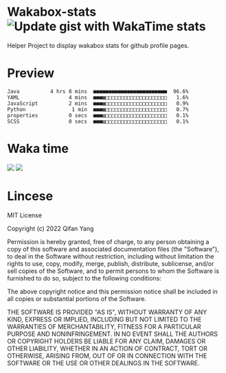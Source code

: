  # Wakabox-stats ![Update gist with WakaTime stats](https://github.com/underwindfall/wakabox-stats/workflows/Update%20gist%20with%20WakaTime%20stats/badge.svg)

  Helper Project to display wakabox stats for github profile pages. 
 # Preview 
  
  ```  
 Java          4 hrs 8 mins  ■■■■■■■■■■■■■■■■■■■■■■■■  96.6%
YAML                4 mins  ■■■▦□□□□□□□□□□□□□□□□□□□□   1.6%
JavaScript          2 mins  ■■■▦□□□□□□□□□□□□□□□□□□□□   0.9%
Python               1 min  ■■■▦□□□□□□□□□□□□□□□□□□□□   0.7%
properties          0 secs  ■■■▥□□□□□□□□□□□□□□□□□□□□   0.1%
SCSS                0 secs  ■■■▥□□□□□□□□□□□□□□□□□□□□   0.1% 
 ``` 
  
 
 
  
  # Waka time 

  ![](https://wakatime.com/share/@underwindfall/04fb31b6-0c1f-434d-b3a5-ac5e62f5364c.svg)
  ![](https://wakatime.com/share/@underwindfall/3d98f640-5c0f-4faf-b8df-1c48dec045b2.svg)
  
  # Lincese 

  MIT License

  Copyright (c) 2022 Qifan Yang
  
  Permission is hereby granted, free of charge, to any person obtaining a copy
  of this software and associated documentation files (the "Software"), to deal
  in the Software without restriction, including without limitation the rights
  to use, copy, modify, merge, publish, distribute, sublicense, and/or sell
  copies of the Software, and to permit persons to whom the Software is
  furnished to do so, subject to the following conditions:
  
  The above copyright notice and this permission notice shall be included in all
  copies or substantial portions of the Software.
  
  THE SOFTWARE IS PROVIDED "AS IS", WITHOUT WARRANTY OF ANY KIND, EXPRESS OR
  IMPLIED, INCLUDING BUT NOT LIMITED TO THE WARRANTIES OF MERCHANTABILITY,
  FITNESS FOR A PARTICULAR PURPOSE AND NONINFRINGEMENT. IN NO EVENT SHALL THE
  AUTHORS OR COPYRIGHT HOLDERS BE LIABLE FOR ANY CLAIM, DAMAGES OR OTHER
  LIABILITY, WHETHER IN AN ACTION OF CONTRACT, TORT OR OTHERWISE, ARISING FROM,
  OUT OF OR IN CONNECTION WITH THE SOFTWARE OR THE USE OR OTHER DEALINGS IN THE
  SOFTWARE.
